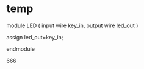 # temp


module LED
(
   input    wire   key_in,
   output   wire   led_out
)

assign led_out=key_in;

endmodule

666
